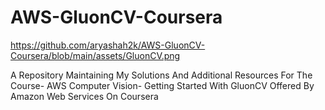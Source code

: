 # AWS-GluonCV-Coursera

https://github.com/aryashah2k/AWS-GluonCV-Coursera/blob/main/assets/GluonCV.png

A Repository Maintaining My Solutions And Additional Resources For The Course- AWS Computer Vision- Getting Started With GluonCV Offered By Amazon Web Services On Coursera
